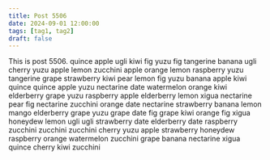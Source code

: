 ```yaml
---
title: Post 5506
date: 2024-09-01 12:00:00
tags: [tag1, tag2]
draft: false
---
```

This is post 5506.
quince
apple
ugli
kiwi
fig
yuzu
fig
tangerine
banana
ugli
cherry
yuzu
apple
lemon
zucchini
apple
orange
lemon
raspberry
yuzu
tangerine
grape
strawberry
kiwi
pear
lemon
fig
yuzu
banana
apple
kiwi
quince
quince
apple
yuzu
nectarine
date
watermelon
orange
kiwi
elderberry
grape
yuzu
raspberry
apple
elderberry
lemon
xigua
nectarine
pear
fig
nectarine
zucchini
orange
date
nectarine
strawberry
banana
lemon
mango
elderberry
grape
yuzu
grape
date
fig
grape
kiwi
orange
fig
xigua
honeydew
lemon
ugli
ugli
strawberry
date
elderberry
date
raspberry
zucchini
zucchini
zucchini
cherry
yuzu
apple
strawberry
honeydew
raspberry
orange
watermelon
zucchini
grape
banana
nectarine
xigua
quince
cherry
kiwi
zucchini
